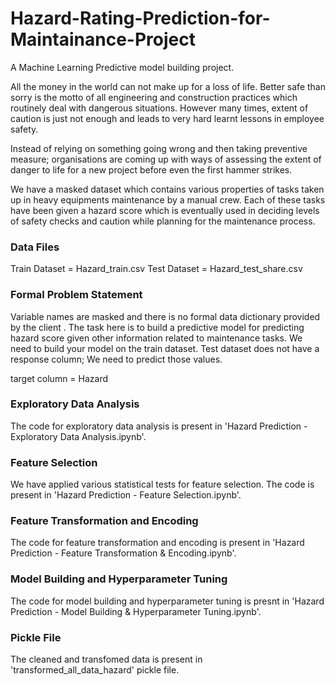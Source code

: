# Hazard-Rating-Prediction-for-Maintainance-Project
A Machine Learning Predictive model building project. 

All the money in the world can not make up for a loss of life. Better safe than sorry is the motto of
all engineering and construction practices which routinely deal with dangerous situations.
However many times, extent of caution is just not enough and leads to very hard learnt lessons
in employee safety.

Instead of relying on something going wrong and then taking preventive measure; organisations
are coming up with ways of assessing the extent of danger to life for a new project before even
the first hammer strikes.

We have a masked dataset which contains various properties of tasks taken up in heavy
equipments maintenance by a manual crew. Each of these tasks have been given a hazard score
which is eventually used in deciding levels of safety checks and caution while planning for the
maintenance process.

### Data Files
Train Dataset = Hazard_train.csv
Test Dataset = Hazard_test_share.csv

### Formal Problem Statement
Variable names are masked and there is no formal data dictionary provided by the client .
The task here is to build a predictive model for predicting hazard score given other information
related to maintenance tasks. We need to build your model on the train dataset. Test dataset
does not have a response column; We need to predict those values.

target column = Hazard

### Exploratory Data Analysis
The code for exploratory data analysis is present in 'Hazard Prediction - Exploratory Data Analysis.ipynb'.

### Feature Selection
We have applied various statistical tests for feature selection. The code is present in 'Hazard Prediction - Feature Selection.ipynb'.

### Feature Transformation and Encoding
The code for feature transformation and encoding is present in 'Hazard Prediction - Feature Transformation & Encoding.ipynb'.

### Model Building and Hyperparameter Tuning
The code for model building and hyperparameter tuning is presnt in 'Hazard Prediction - Model Building & Hyperparameter Tuning.ipynb'.

### Pickle File
The cleaned and transfomed data is present in 'transformed_all_data_hazard' pickle file.
